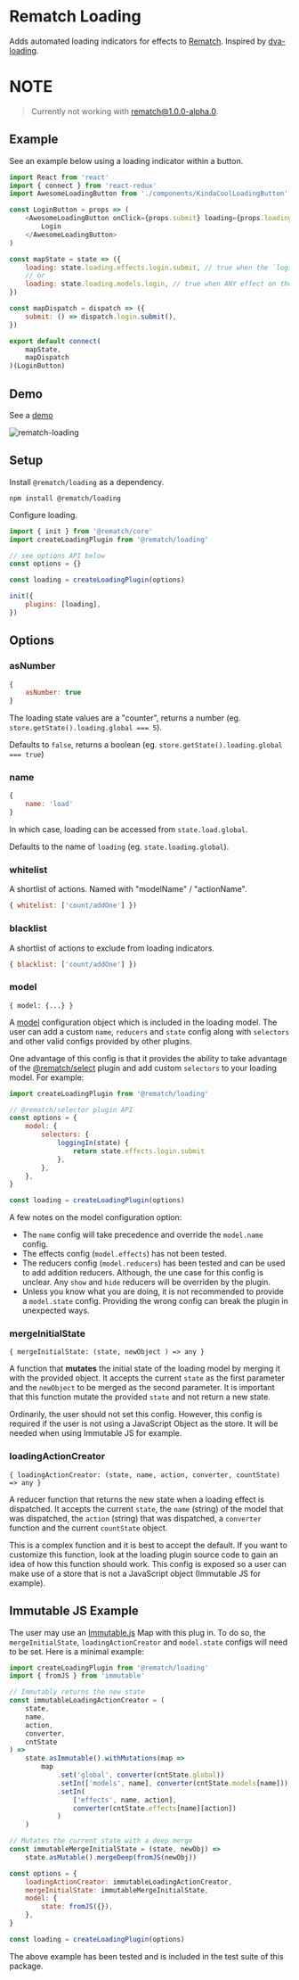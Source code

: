 # Rematch Loading

Adds automated loading indicators for effects to [Rematch](https://github.com/rematch/rematch). Inspired by [dva-loading](https://github.com/dvajs/dva-loading).

# NOTE

> Currently not working with rematch@1.0.0-alpha.0.

## Example

See an example below using a loading indicator within a button.

```js
import React from 'react'
import { connect } from 'react-redux'
import AwesomeLoadingButton from './components/KindaCoolLoadingButton'

const LoginButton = props => (
	<AwesomeLoadingButton onClick={props.submit} loading={props.loading}>
		Login
	</AwesomeLoadingButton>
)

const mapState = state => ({
	loading: state.loading.effects.login.submit, // true when the `login/submit` effect is running
	// or
	loading: state.loading.models.login, // true when ANY effect on the `login` model is running
})

const mapDispatch = dispatch => ({
	submit: () => dispatch.login.submit(),
})

export default connect(
	mapState,
	mapDispatch
)(LoginButton)
```

## Demo

See a [demo](./examples/react-loading-example)

![rematch-loading](https://user-images.githubusercontent.com/4660659/33303781-00c786b2-d3ba-11e7-8216-1b2b8eebbf85.gif)

## Setup

Install `@rematch/loading` as a dependency.

```shell
npm install @rematch/loading
```

Configure loading.

```js
import { init } from '@rematch/core'
import createLoadingPlugin from '@rematch/loading'

// see options API below
const options = {}

const loading = createLoadingPlugin(options)

init({
	plugins: [loading],
})
```

## Options

### asNumber

```js
{
	asNumber: true
}
```

The loading state values are a "counter", returns a number (eg. `store.getState().loading.global === 5`).

Defaults to `false`, returns a boolean (eg. `store.getState().loading.global === true`)

### name

```js
{
	name: 'load'
}
```

In which case, loading can be accessed from `state.load.global`.

Defaults to the name of `loading` (eg. `state.loading.global`).

### whitelist

A shortlist of actions. Named with "modelName" / "actionName".

```js
{ whitelist: ['count/addOne'] })
```

### blacklist

A shortlist of actions to exclude from loading indicators.

```js
{ blacklist: ['count/addOne'] })
```

### model

`{ model: {...} }`

A [model](https://github.com/rematch/rematch/blob/master/docs/api.md#model) configuration object which is included
in the loading model. The user can add a custom `name`, `reducers` and `state` config along with `selectors` and
other valid configs provided by other plugins.

One advantage of this config is that it provides the ability to take advantage of the
[@rematch/select](https://github.com/rematch/rematch/blob/master/plugins/select/README.md)
plugin and add custom `selectors` to your loading model. For example:

```js
import createLoadingPlugin from '@rematch/loading'

// @rematch/selector plugin API
const options = {
	model: {
		selectors: {
			loggingIn(state) {
				return state.effects.login.submit
			},
		},
	},
}

const loading = createLoadingPlugin(options)
```

A few notes on the model configuration option:

- The `name` config will take precedence and override the `model.name` config.
- The effects config (`model.effects`) has not been tested.
- The reducers config (`model.reducers`) has been tested and can be used to add addition reducers.
  Although, the une case for this config is unclear. Any `show` and `hide`
  reducers will be overriden by the plugin.
- Unless you know what you are doing, it is not recommended to provide a `model.state` config. Providing the wrong
  config can break the plugin in unexpected ways.

### mergeInitialState

`{ mergeInitialState: (state, newObject ) => any }`

A function that **mutates** the initial state of the loading model by merging it with the provided object. It accepts
the current `state` as the first parameter and the `newObject` to be merged as the second parameter. It is important
that this function mutate the provided `state` and not return a new state.

Ordinarily, the user should not set this config. However, this config is required if the user is not using a JavaScript
Object as the store. It will be needed when using Immutable JS for example.

### loadingActionCreator

`{ loadingActionCreator: (state, name, action, converter, countState) => any }`

A reducer function that returns the new state when a loading effect is dispatched. It accepts the current `state`,
the `name` (string) of the model that was dispatched, the `action` (string) that was dispatched, a `converter` function
and the current `countState` object.

This is a complex function and it is best to accept the default. If you want to customize this function, look at the
loading plugin source code to gain an idea of how this function should work. This config is exposed so a user can make
use of a store that is not a JavaScript object (Immutable JS for example).

## Immutable JS Example

The user may use an [Immutable.js](https://facebook.github.io/immutable-js/) Map with this plug in.
To do so, the `mergeInitialState`, `loadingActionCreator` and `model.state` configs will need to be set.
Here is a minimal example:

```js
import createLoadingPlugin from '@rematch/loading'
import { fromJS } from 'immutable'

// Immutably returns the new state
const immutableLoadingActionCreator = (
	state,
	name,
	action,
	converter,
	cntState
) =>
	state.asImmutable().withMutations(map =>
		map
			.set('global', converter(cntState.global))
			.setIn(['models', name], converter(cntState.models[name]))
			.setIn(
				['effects', name, action],
				converter(cntState.effects[name][action])
			)
	)

// Mutates the current state with a deep merge
const immutableMergeInitialState = (state, newObj) =>
	state.asMutable().mergeDeep(fromJS(newObj))

const options = {
	loadingActionCreator: immutableLoadingActionCreator,
	mergeInitialState: immutableMergeInitialState,
	model: {
		state: fromJS({}),
	},
}

const loading = createLoadingPlugin(options)
```

The above example has been tested and is included in the test suite of this package.

